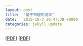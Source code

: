 ```yaml
---
layout: post
title:  "基于物理的渲染"
date:   2015-10-3 20:47:38 +0800
categories: jekyll update
---
```



[[PDF](http://nbviewer.jupyter.org/github/lealzhan/lealzhan.github.io/blob/master/_pdf/2015-9-14-pbr.pdf)]
[[PDF](http://nbviewer.jupyter.org/github/lealzhan/lealzhan.github.io/blob/master/_pdf/2015-9-14-pbr-2018-7-9.pdf)]

